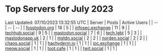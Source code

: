 # Top Servers for July 2023
Last Updated: 07/10/2023 13:32:55 UTC
| Server | Posts | Active Users |
| -- | -- | -- |
| [fosstodon.org](https://fosstodon.org/tags/PowerShell) | 18 | 5 |
| [infosec.exchange](https://infosec.exchange/tags/PowerShell) | 11 | 9 |
| [techhub.social](https://techhub.social/tags/PowerShell) | 9 | 5 |
| [mastodon.social](https://mastodon.social/tags/PowerShell) | 7 | 6 |
| [tech.lgbt](https://tech.lgbt/tags/PowerShell) | 5 | 3 |
| [mastodonapp.uk](https://mastodonapp.uk/tags/PowerShell) | 2 | 1 |
| [mstdn.social](https://mstdn.social/tags/PowerShell) | 2 | 2 |
| [norden.social](https://norden.social/tags/PowerShell) | 2 | 2 |
| [chaos.social](https://chaos.social/tags/PowerShell) | 1 | 1 |
| [hachyderm.io](https://hachyderm.io/tags/PowerShell) | 1 | 1 |
| [ioc.exchange](https://ioc.exchange/tags/PowerShell) | 1 | 1 |
| [meow.social](https://meow.social/tags/PowerShell) | 1 | 1 |
| [toot.cafe](https://toot.cafe/tags/PowerShell) | 1 | 1 |
| [twit.social](https://twit.social/tags/PowerShell) | 1 | 1 |

